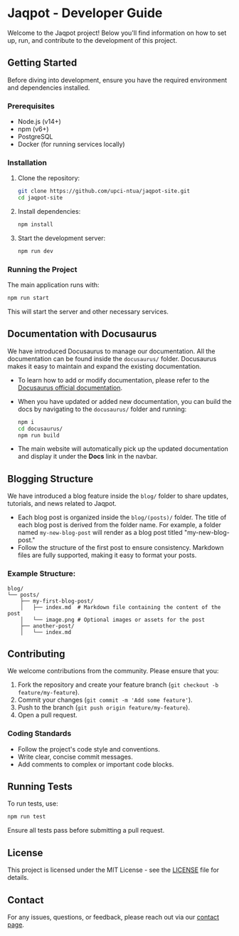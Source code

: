 
# Jaqpot - Developer Guide

Welcome to the Jaqpot project! Below you'll find information on how to set up, run, and contribute to the development of this project.

## Getting Started

Before diving into development, ensure you have the required environment and dependencies installed.

### Prerequisites

- Node.js (v14+)
- npm (v6+)
- PostgreSQL
- Docker (for running services locally)

### Installation

1. Clone the repository:

   ```bash
   git clone https://github.com/upci-ntua/jaqpot-site.git
   cd jaqpot-site
   ```

2. Install dependencies:

   ```bash
   npm install
   ```

3. Start the development server:

   ```bash
   npm run dev
   ```

### Running the Project

The main application runs with:

```bash
npm run start
```

This will start the server and other necessary services.

## Documentation with Docusaurus

We have introduced Docusaurus to manage our documentation. All the documentation can be found inside the `docusaurus/` folder. Docusaurus makes it easy to maintain and expand the existing documentation.

- To learn how to add or modify documentation, please refer to the [Docusaurus official documentation](https://docusaurus.io/docs).
- When you have updated or added new documentation, you can build the docs by navigating to the `docusaurus/` folder and running:

   ```bash
   npm i
   cd docusaurus/
   npm run build
   ```

- The main website will automatically pick up the updated documentation and display it under the **Docs** link in the navbar.

## Blogging Structure

We have introduced a blog feature inside the `blog/` folder to share updates, tutorials, and news related to Jaqpot.

- Each blog post is organized inside the `blog/(posts)/` folder. The title of each blog post is derived from the folder name. For example, a folder named `my-new-blog-post` will render as a blog post titled "my-new-blog-post."
- Follow the structure of the first post to ensure consistency. Markdown files are fully supported, making it easy to format your posts.

### Example Structure:
```plaintext
blog/
└── posts/
    ├── my-first-blog-post/
    │   ├── index.md  # Markdown file containing the content of the post
    │   └── image.png # Optional images or assets for the post
    ├── another-post/
    │   └── index.md
```

## Contributing

We welcome contributions from the community. Please ensure that you:

1. Fork the repository and create your feature branch (`git checkout -b feature/my-feature`).
2. Commit your changes (`git commit -m 'Add some feature'`).
3. Push to the branch (`git push origin feature/my-feature`).
4. Open a pull request.

### Coding Standards

- Follow the project's code style and conventions.
- Write clear, concise commit messages.
- Add comments to complex or important code blocks.

## Running Tests

To run tests, use:

```bash
npm run test
```

Ensure all tests pass before submitting a pull request.

## License

This project is licensed under the MIT License - see the [LICENSE](LICENSE) file for details.

## Contact

For any issues, questions, or feedback, please reach out via our [contact page](mailto:upci.ntua@gmail.com).
